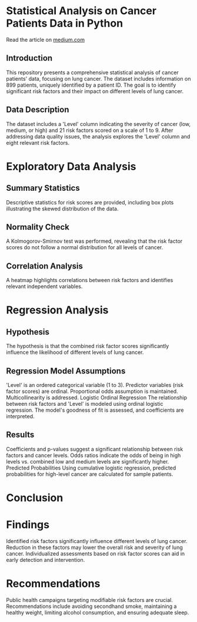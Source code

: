 # Statistical Analysis on Cancer Patients Data in Python
Read the article on [medium.com](https://medium.com/@bmangwale/statistical-analysis-on-cancer-patients-data-in-python-b0c8cc8031ef)

## Introduction
This repository presents a comprehensive statistical analysis of cancer patients' data, focusing on lung cancer. 
The dataset includes information on 899 patients, uniquely identified by a patient ID. The goal is to identify significant risk factors and their impact on different levels of lung cancer.

## Data Description
The dataset includes a 'Level' column indicating the severity of cancer (low, medium, or high) and 21 risk factors scored on a scale of 1 to 9. 
After addressing data quality issues, the analysis explores the 'Level' column and eight relevant risk factors.

# Exploratory Data Analysis
## Summary Statistics
Descriptive statistics for risk scores are provided, including box plots illustrating the skewed distribution of the data.

## Normality Check
A Kolmogorov-Smirnov test was performed, revealing that the risk factor scores do not follow a normal distribution for all levels of cancer.

## Correlation Analysis
A heatmap highlights correlations between risk factors and identifies relevant independent variables.

# Regression Analysis
## Hypothesis
The hypothesis is that the combined risk factor scores significantly influence the likelihood of different levels of lung cancer.

## Regression Model Assumptions
'Level' is an ordered categorical variable (1 to 3).
Predictor variables (risk factor scores) are ordinal.
Proportional odds assumption is maintained.
Multicollinearity is addressed.
Logistic Ordinal Regression
The relationship between risk factors and 'Level' is modeled using ordinal logistic regression. The model's goodness of fit is assessed, and coefficients are interpreted.

## Results
Coefficients and p-values suggest a significant relationship between risk factors and cancer levels.
Odds ratios indicate the odds of being in high levels vs. combined low and medium levels are significantly higher.
Predicted Probabilities
Using cumulative logistic regression, predicted probabilities for high-level cancer are calculated for sample patients.

# Conclusion
# Findings
Identified risk factors significantly influence different levels of lung cancer.
Reduction in these factors may lower the overall risk and severity of lung cancer.
Individualized assessments based on risk factor scores can aid in early detection and intervention.

# Recommendations
Public health campaigns targeting modifiable risk factors are crucial.
Recommendations include avoiding secondhand smoke, maintaining a healthy weight, limiting alcohol consumption, and ensuring adequate sleep.
